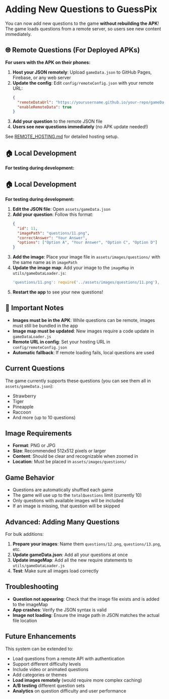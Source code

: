 # Adding New Questions to GuessPix

You can now add new questions to the game **without rebuilding the APK**! The game loads questions from a remote server, so users see new content immediately.

## 🌐 Remote Questions (For Deployed APKs)

**For users with the APK on their phones:**

1. **Host your JSON remotely**: Upload `gameData.json` to GitHub Pages, Firebase, or any web server
2. **Update the config**: Edit `config/remoteConfig.json` with your remote URL:
   ```json
   {
     "remoteDataUrl": "https://yourusername.github.io/your-repo/gameData.json",
     "enableRemoteData": true
   }
   ```
3. **Add your question** to the remote JSON file
4. **Users see new questions immediately** (no APK update needed!)

See [REMOTE_HOSTING.md](REMOTE_HOSTING.md) for detailed hosting setup.

## 🏠 Local Development

**For testing during development:**

## 🏠 Local Development

**For testing during development:**

1. **Edit the JSON file**: Open `assets/gameData.json`
2. **Add your question**: Follow this format:
   ```json
   {
     "id": 11,
     "imagePath": "questions/11.png",
     "correctAnswer": "Your Answer",
     "options": ["Option A", "Your Answer", "Option C", "Option D"]
   }
   ```
3. **Add the image**: Place your image file in `assets/images/questions/` with the same name as in `imagePath`
4. **Update the image map**: Add your image to the `imageMap` in `utils/gameDataLoader.js`:
   ```javascript
   'questions/11.png': require('../assets/images/questions/11.png'),
   ```
5. **Restart the app** to see your new questions!

## 🎯 Important Notes

- **Images must be in the APK**: While questions can be remote, images must still be bundled in the app
- **Image map must be updated**: New images require a code update in `gameDataLoader.js`
- **Remote URL in config**: Set your hosting URL in `config/remoteConfig.json`
- **Automatic fallback**: If remote loading fails, local questions are used

## Current Questions

The game currently supports these questions (you can see them all in `assets/gameData.json`):
- Strawberry
- Tiger
- Pineapple
- Raccoon
- And more (up to 10 questions)

## Image Requirements

- **Format**: PNG or JPG
- **Size**: Recommended 512x512 pixels or larger
- **Content**: Should be clear and recognizable when zoomed in
- **Location**: Must be placed in `assets/images/questions/`

## Game Behavior

- Questions are automatically shuffled each game
- The game will use up to the `totalQuestions` limit (currently 10)
- Only questions with available images will be included
- If an image is missing, that question will be skipped

## Advanced: Adding Many Questions

For bulk additions:

1. **Prepare your images**: Name them `questions/12.png`, `questions/13.png`, etc.
2. **Update gameData.json**: Add all your questions at once
3. **Update imageMap**: Add all the new require statements to `utils/gameDataLoader.js`
4. **Test**: Make sure all images load correctly

## Troubleshooting

- **Question not appearing**: Check that the image file exists and is added to the imageMap
- **App crashes**: Verify the JSON syntax is valid
- **Image not loading**: Ensure the image path in JSON matches the actual file location

## Future Enhancements

This system can be extended to:
- Load questions from a remote API with authentication
- Support different difficulty levels
- Include video or animated questions  
- Add categories or themes
- **Load images remotely** (would require more complex caching)
- **A/B testing** different question sets
- **Analytics** on question difficulty and user performance
